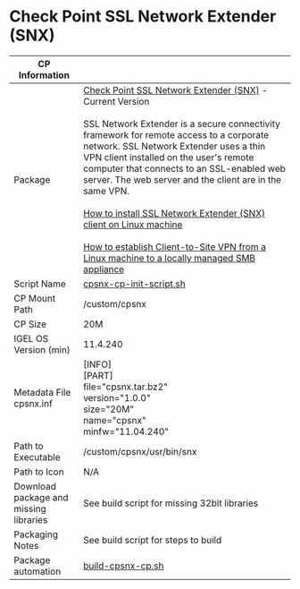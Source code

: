 # Check Point SSL Network Extender (SNX)

|  CP Information |            |
|--------------------|------------|
| Package | [Check Point SSL Network Extender (SNX)](https://supportcenter.checkpoint.com/supportcenter/portal?eventSubmit_doGoviewsolutiondetails=&solutionid=sk65210&partition=Basic&product=SSL) - Current Version <br /><br /> SSL Network Extender is a secure connectivity framework for remote access to a corporate network. SSL Network Extender uses a thin VPN client installed on the user's remote computer that connects to an SSL-enabled web server. The web server and the client are in the same VPN. <br /><br /> [How to install SSL Network Extender (SNX) client on Linux machine](https://supportcenter.checkpoint.com/supportcenter/portal?eventSubmit_doGoviewsolutiondetails=&solutionid=sk114267) <br /><br /> [How to establish Client-to-Site VPN from a Linux machine to a locally managed SMB appliance](https://supportcenter.checkpoint.com/supportcenter/portal?eventSubmit_doGoviewsolutiondetails=&solutionid=sk116576)  |
| Script Name | [cpsnx-cp-init-script.sh](cpsnx-cp-init-script.sh) |
| CP Mount Path | /custom/cpsnx |
| CP Size | 20M |
| IGEL OS Version (min) | 11.4.240 |
| Metadata File <br /> cpsnx.inf | [INFO] <br /> [PART] <br /> file="cpsnx.tar.bz2" <br /> version="1.0.0" <br /> size="20M" <br /> name="cpsnx" <br /> minfw="11.04.240" |
| Path to Executable | /custom/cpsnx/usr/bin/snx |
| Path to Icon | N/A |
| Download package and missing libraries | See build script for missing 32bit libraries |
| Packaging Notes | See build script for steps to build |
| Package automation | [build-cpsnx-cp.sh](build-cpsnx-cp.sh) |
